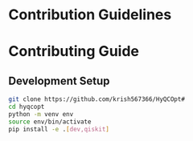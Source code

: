 # Contribution Guidelines
# Contributing Guide

## Development Setup
```bash
git clone https://github.com/krish567366/HyQCOpt#
cd hyqcopt
python -m venv env
source env/bin/activate
pip install -e .[dev,qiskit]